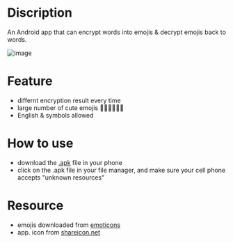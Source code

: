 # Discription
An Android app that can encrypt words into emojis & decrypt emojis back to words.

![image](https://user-images.githubusercontent.com/80504001/228617513-bb25837d-e4d3-45cc-80f3-14f69d903558.png)
# Feature
- differnt encryption result every time
- large number of cute emojis 🐙🐰🐸🐧🐏🐉
- English & symbols allowed

# How to use
- download the [.apk](https://github.com/stanleyshen2003/my_emoji_key/blob/main/emoji_encrypt.apk) file in your phone
- click on the .apk file in your file manager, and make sure your cell phone accepts "unknown resources"

# Resource
- emojis downloaded from [emoticons](https://github.com/gregce/Emoticons/blob/master/emoticonsList.txt)
- app. icon from [shareicon.net](https://www.shareicon.net/smiley-lock-625375)

